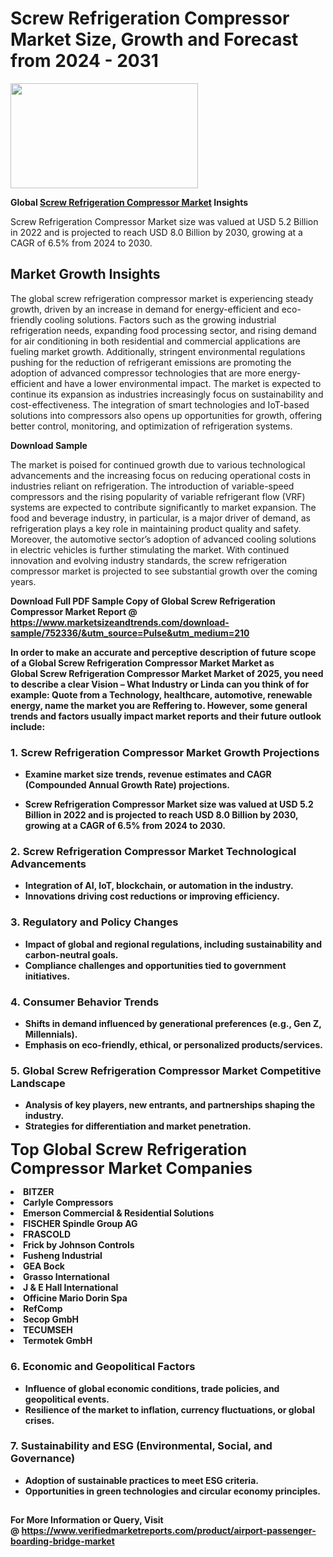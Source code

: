 <H1>Screw Refrigeration Compressor Market Size, Growth and Forecast from 2024 - 2031</H1><img class="aligncenter size-medium wp-image-584254" src="https://thirdeyenews.in/wp-content/uploads/2024/09/Global-Market-Research-300x168.jpeg" alt="" width="300" height="168" /><p><strong>Global&nbsp;<a href="https://www.marketsizeandtrends.com/download-sample/752336/&amp;utm_source=Pulse&amp;utm_medium=210">Screw Refrigeration Compressor Market</a> Insights</strong></p><p>Screw Refrigeration Compressor Market size was valued at USD 5.2 Billion in 2022 and is projected to reach USD 8.0 Billion by 2030, growing at a CAGR of 6.5% from 2024 to 2030.</p><p><h2>Market Growth Insights</h2> <p>The global screw refrigeration compressor market is experiencing steady growth, driven by an increase in demand for energy-efficient and eco-friendly cooling solutions. Factors such as the growing industrial refrigeration needs, expanding food processing sector, and rising demand for air conditioning in both residential and commercial applications are fueling market growth. Additionally, stringent environmental regulations pushing for the reduction of refrigerant emissions are promoting the adoption of advanced compressor technologies that are more energy-efficient and have a lower environmental impact. The market is expected to continue its expansion as industries increasingly focus on sustainability and cost-effectiveness. The integration of smart technologies and IoT-based solutions into compressors also opens up opportunities for growth, offering better control, monitoring, and optimization of refrigeration systems.</p> <p><strong>Download Sample</strong></p> <p>The market is poised for continued growth due to various technological advancements and the increasing focus on reducing operational costs in industries reliant on refrigeration. The introduction of variable-speed compressors and the rising popularity of variable refrigerant flow (VRF) systems are expected to contribute significantly to market expansion. The food and beverage industry, in particular, is a major driver of demand, as refrigeration plays a key role in maintaining product quality and safety. Moreover, the automotive sector’s adoption of advanced cooling solutions in electric vehicles is further stimulating the market. With continued innovation and evolving industry standards, the screw refrigeration compressor market is projected to see substantial growth over the coming years.</p> <p><strong></p><p><span class=""><strong>Download Full PDF Sample Copy of Global Screw Refrigeration Compressor Market Report</strong> @ <a href="https://www.marketsizeandtrends.com/download-sample/752336/&amp;utm_source=Pulse&amp;utm_medium=210" target="_blank">https://www.marketsizeandtrends.com/download-sample/752336/&amp;utm_source=Pulse&amp;utm_medium=210</a></span></p><p>In order to make an accurate and perceptive description of future scope of a Global&nbsp;Screw Refrigeration Compressor Market Market as Global&nbsp;Screw Refrigeration Compressor Market Market of 2025, you need to describe a clear Vision &ndash; What Industry or Linda can you think of for example: Quote from a Technology, healthcare, automotive, renewable energy, name the market you are Reffering to. However, some general trends and factors usually impact market reports and their future outlook include:</p><h3>1.&nbsp;<strong>Screw Refrigeration Compressor Market Growth Projections</strong></h3><ul><li>Examine market size trends, revenue estimates and CAGR (Compounded Annual Growth Rate) projections.</li><li><p>Screw Refrigeration Compressor Market size was valued at USD 5.2 Billion in 2022 and is projected to reach USD 8.0 Billion by 2030, growing at a CAGR of 6.5% from 2024 to 2030.</p></li></ul><h3>2.&nbsp;<strong>Screw Refrigeration Compressor Market Technological Advancements</strong></h3><ul><li>Integration of AI, IoT, blockchain, or automation in the industry.</li><li>Innovations driving cost reductions or improving efficiency.</li></ul><h3>3.&nbsp;<strong>Regulatory and Policy Changes</strong></h3><ul><li>Impact of global and regional regulations, including sustainability and carbon-neutral goals.</li><li>Compliance challenges and opportunities tied to government initiatives.</li></ul><h3>4.&nbsp;<strong>Consumer Behavior Trends</strong></h3><ul><li>Shifts in demand influenced by generational preferences (e.g., Gen Z, Millennials).</li><li>Emphasis on eco-friendly, ethical, or personalized products/services.</li></ul><h3>5.&nbsp;<strong>Global Screw Refrigeration Compressor Market Competitive Landscape</strong></h3><ul><li>Analysis of key players, new entrants, and partnerships shaping the industry.</li><li>Strategies for differentiation and market penetration.</li></ul><p data-pm-slice="1 1 []"><span style="color: inherit; font-family: inherit; font-size: 25px;">Top Global Screw Refrigeration Compressor Market Companies</span></p><div class="" data-test-id=""><p><li>BITZER</li><li> Carlyle Compressors</li><li> Emerson Commercial & Residential Solutions</li><li> FISCHER Spindle Group AG</li><li> FRASCOLD</li><li> Frick by Johnson Controls</li><li> Fusheng Industrial</li><li> GEA Bock</li><li> Grasso International</li><li> J & E Hall International</li><li> Officine Mario Dorin Spa</li><li> RefComp</li><li> Secop GmbH</li><li> TECUMSEH</li><li> Termotek GmbH</li></p></div><h3>6.&nbsp;<strong>Economic and Geopolitical Factors</strong></h3><ul><li>Influence of global economic conditions, trade policies, and geopolitical events.</li><li>Resilience of the market to inflation, currency fluctuations, or global crises.</li></ul><h3>7.&nbsp;<strong>Sustainability and ESG (Environmental, Social, and Governance)</strong></h3><ul><li>Adoption of sustainable practices to meet ESG criteria.</li><li>Opportunities in green technologies and circular economy principles.</li></ul><h2><strong style="font-size: 14px;">For More Information or Query, Visit @&nbsp;</strong><a style="background-color: #ffffff; font-size: 14px;" href="https://www.marketsizeandtrends.com/report/screw-refrigeration-compressor-market/" target="_blank">https://www.verifiedmarketreports.com/product/airport-passenger-boarding-bridge-market</a></h2>
